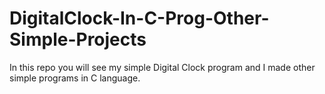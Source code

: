 # DigitalClock-In-C-Prog-Other-Simple-Projects
In this repo you will see my simple Digital Clock program and I made other simple programs in C language.
